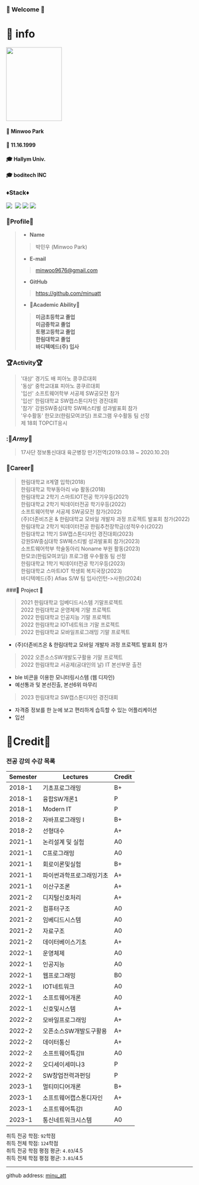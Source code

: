 <h3> 🤗 Welcome 🤗 </h3>

</div>

# 🦊 info
<img src = "https://github.com/minuatt/minuatt/assets/115774217/82acbfe5-2a81-41f7-bb03-4986720f4682" width="150" height="199"> </br>
#### 🌱 Minwoo Park </br>
#### 🎂 11.16.1999 </br>
#### 🎓 Hallym Univ. </br>
#### 🎓 boditech INC </br>


### ♦️Stack♦️
<img src="https://img.shields.io/badge/Java-red?style=flat-square&logo=Java&logoColor=white"/></a>&nbsp;
<img src="https://img.shields.io/badge/c#-green?style=flat-square&logo=c#&logoColor=white"/>
<img src="https://img.shields.io/badge/Android Studio-green?style=flat-square&logo=Android&logoColor=#3DDC84">
<img src="https://img.shields.io/badge/Kotlin-black?style=flat-square&logo=Kotlin&logoColor=#7F52FF">
### 👀Profile👀
> - __Name__
>> 박민우 (Minwoo Park)
> - __E-mail__
>> minwoo9676@gmail.com
> - __GitHub__
>> https://github.com/minuatt
> - __🏫Academic Ability🏫__
>> __미금초등학교 졸업__ <br>
>> __미금중학교 졸업__  <br> 
>> __토평고등학교 졸업__   
>> __한림대학교 졸업__ <br>
>> __바디텍메드(주) 입사__ <br>
### :trophy:Activity:trophy:
> '대상' 경기도 배 피아노 콩쿠르대회<br>
> '동상' 중학교대표 피아노 콩쿠르대회<br>
> '입선' 소프트웨어학부 서공제 SW공모전 참가<br>
> '입선' 한림대학교 SW캡스톤디자인 경진대회<br>
> '참가' 강원SW중심대학 SW페스티벌 성과발표회 참가<br>
> '우수활동' 한모코(한림모여코딩) 프로그램 우수활동 팀 선정<br>
>  제 18회 TOPCIT응시
### ::gun:_Army_:gun:
> 17사단 정보통신대대 육군병장 만기전역(2019.03.18 ~ 2020.10.20)<br>
### :page_with_curl:Career:page_with_curl:
> 한림대학교 it계열 입학(2018)<br>
> 한림대학교 학부동아리 vip 활동(2018)<br>
> 한림대학교 2학기 스마트IOT전공 학기우등(2021)<br>
> 한림대학교 2학기 빅데이터전공 학기우등(2022)<br>
> 소프트웨어학부 서공제 SW공모전 참가(2022)<br>
> (주)더존비즈온 & 한림대학교 모바일 개발자 과정 프로젝트 발표회 참가(2022)<br>
> 한림대학교 2학기 빅데이터전공 한림추천장학금(성적우수)(2022)<br>
> 한림대학교 1학기 SW캡스톤디자인 경진대회(2023)<br>
> 강원SW중심대학 SW페스티벌 성과발표회 참가(2023)<br>
> 소프트웨어학부 학술동아리 Noname 부원 활동(2023)<br>
> 한모코(한림모여코딩) 프로그램 우수활동 팀 선정<br>
> 한림대학교 1학기 빅데이터전공 학기우등(2023)<br>
> 한림대학교 스마트IOT 학생회 복지국장(2023)<br>
> 바디텍메드(주) Afias S/W 팀 입사(인턴->사원)(2024)<br>

###:book: Project :book:
> 2021 한림대학교 임베디드시스템 기말프로젝트<br>
> 2022 한림대학교 운영체제 기말 프로젝트<br>
> 2022 한림대학교 인공지능 기말 프로젝트<br>
> 2022 한림대학교 IOT네트워크 기말 프로젝트<br>
> 2022 한림대학교 모바일프로그래밍 기말 프로젝트<br>
   - (주)더존비즈온 & 한림대학교 모바일 개발자 과정 프로젝트 발표회 참가<br>
> 2022 오픈소스SW개발도구활용 기말 프로젝트<br>
> 2022 한림대학교 서공제(공대인의 날) IT 본선부문 출전<br>
   - ble 비콘을 이용한 모니터링시스템 (웹 디자인)<br>
   - 예선통과 및 본선진출, 본선6위 마무리<br>
> 2023 한림대학교 SW캡스톤디자인 경진대회<br>
   - 자격증 정보를 한 눈에 보고 편리하게 습득할 수 있는 어플리케이션<br>
   - 입선<br>
   # 🥇Credit🥇
### 전공 강의 수강 목록
|Semester|Lectures|Credit|
|---|---|---|
|2018-1|기초프로그래밍|B+|
|2018-1|융합SW개론1|P|
|2018-1|Modern IT|P|
|2018-2|자바프로그래밍 I|B+|
|2018-2|선형대수|A+|
|2021-1|논리설계 및 실험|A0|
|2021-1|C프로그래밍|A0|
|2021-1|회로이론및실험|B+|
|2021-1|파이썬과학프로그래밍기초|A+|
|2021-1|이산구조론|A+|
|2021-2|디지털신호처리|A+|
|2021-2|컴퓨터구조|A0|
|2021-2|임베디드시스템|A0|
|2021-2|자료구조|A0|
|2021-2|데이터베이스기초|A+|
|2022-1|운영체제|A0|
|2022-1|인공지능|A0|
|2022-1|웹프로그래밍|B0|
|2022-1|IOT네트워크|A0|
|2022-1|소프트웨어개론|A0|
|2022-1|신호및시스템|A+|
|2022-2|모바일프로그래밍|A+|
|2022-2|오픈소스SW개발도구활용|A+|
|2022-2|데이터통신|A+|
|2022-2|소프트웨어특강II|A0|
|2022-2|오디세이세미나3|P|
|2022-2|SW창업전력과펀딩|P|
|2023-1|멀티미디어개론|B+|
|2023-1|소프트웨어캡스톤디자인|A+|
|2023-1|소프트웨어특강I|A0|
|2023-1|통신네트워크시스템|A0|


취득 전공 학점: `92`학점   
취득 전체 학점: `124`학점   
취득 전공 학점 평점 평균: `4.03`/4.5   
취득 전체 학점 평점 평균: `3.81`/4.5

---
github address: [minu_att][github]

[github]:http://github.com/minu_att

